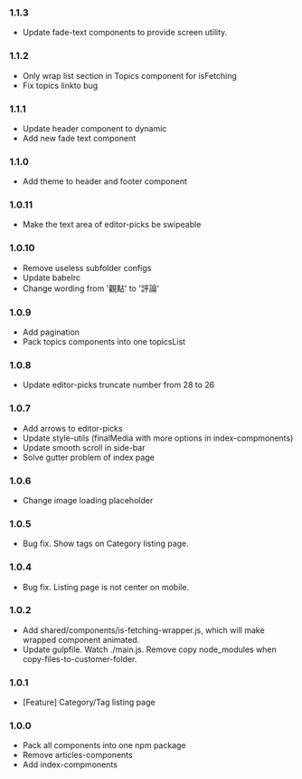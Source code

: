 ### 1.1.3
- Update fade-text components to provide screen utility.

### 1.1.2
- Only wrap list section in Topics component for isFetching
- Fix topics linkto bug

### 1.1.1
- Update header component to dynamic
- Add new fade text component

### 1.1.0
- Add theme to header and footer component

### 1.0.11
- Make the text area of editor-picks be swipeable

### 1.0.10
- Remove useless subfolder configs
- Update babelrc
- Change wording from '觀點' to '評論'

### 1.0.9
- Add pagination
- Pack topics components into one topicsList

### 1.0.8
- Update editor-picks truncate number from 28 to 26

### 1.0.7
- Add arrows to editor-picks
- Update style-utils (finalMedia with more options in index-compmonents)
- Update smooth scroll in side-bar
- Solve gutter problem of index page

### 1.0.6
- Change image loading placeholder

### 1.0.5
- Bug fix. Show tags on Category listing page.

### 1.0.4
- Bug fix. Listing page is not center on mobile.

### 1.0.2
- Add shared/components/is-fetching-wrapper.js, which will make wrapped component animated.
- Update gulpfile. Watch ./main.js. Remove copy node_modules when copy-files-to-customer-folder.

### 1.0.1
- [Feature] Category/Tag listing page

### 1.0.0

- Pack all components into one npm package
- Remove articles-components
- Add index-compmonents
